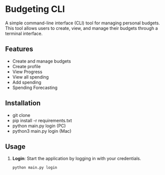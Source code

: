 # Budgeting CLI

A simple command-line interface (CLI) tool for managing personal budgets. This tool allows users to create, view, and manage their budgets through a terminal interface.

## Features
- Create and manage budgets
- Create profile
- View Progress
- View all spending
- Add spending
- Spending Forecasting

## Installation
- git clone
- pip install -r requirements.txt
- python main.py login (PC)
- python3 main.py login (Mac)

## Usage
1. **Login**: Start the application by logging in with your credentials.
   ```bash
   python main.py login
   ```